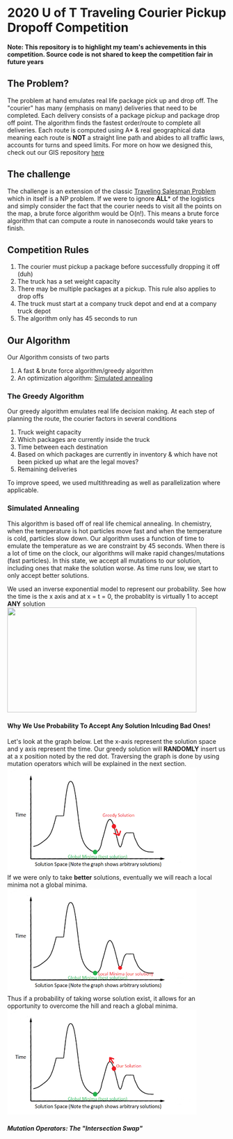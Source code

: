 # 2020 U of T Traveling Courier Pickup Dropoff Competition

**Note: This repository is to highlight my team's achievements in this competition. Source code is not shared to keep the competition fair in future years**

## The Problem?
The problem at hand emulates real life package pick up and drop off. The "courier" has many (emphasis on many) deliveries that need to be completed. Each delivery consists of a package pickup and package drop off point. The algorithm finds the fastest order/route to complete all deliveries. Each route is computed using A* & real geographical data meaning each route is **NOT** a straight line path and abides to all traffic laws, accounts for turns and speed limits. For more on how we designed this, check out our GIS repository [here](https://github.com/Edwinz28/Open-Street-Maps-GIS)

## The challenge
The challenge is an extension of the classic [Traveling Salesman Problem](https://en.wikipedia.org/wiki/Travelling_salesman_problem) which in itself is a NP problem. 
If we were to ignore **ALL*** of the logistics and simply consider the fact that the courier needs to visit all the points on the map, a brute force algorithm would be O(n!). This means a brute force algorithm that can compute a route in nanoseconds would take years to finish.

## Competition Rules
1) The courier must pickup a package before successfully dropping it off (duh)
2) The truck has a set weight capacity
3) There may be multiple packages at a pickup. This rule also applies to drop offs
4) The truck must start at a company truck depot and end at a company truck depot
5) The algorithm only has 45 seconds to run

## Our Algorithm
Our Algorithm consists of two parts
1) A fast & brute force algorithm/greedy algorithm
2) An optimization algorithm: [Simulated annealing](https://en.wikipedia.org/wiki/Simulated_annealing)

### The Greedy Algorithm
Our greedy algorithm emulates real life decision making. At each step of planning the route, the courier factors in several conditions
1) Truck weight capacity
2) Which packages are currently inside the truck
3) Time between each destination
4) Based on which packages are currently in inventory & which have not been picked up what are the legal moves?
5) Remaining deliveries

To improve speed, we used multithreading as well as parallelization where applicable.  

### Simulated Annealing
This algorithm is based off of real life chemical annealing. In chemistry, when the temperature is hot particles move fast and when the temperature is cold, particles slow down.
Our algorithm uses a function of time to emulate the temperature as we are constraint by 45 seconds. When there is a lot of time on the clock, our algorithms will make rapid changes/mutations (fast particles). In this state, we accept all mutations to our solution, including ones that make the solution worse. As time runs low, we start to only accept better solutions.

We used an inverse exponential model to represent our probability. See how the time is the x axis and at x = t = 0, the probablity is virtually 1 to accept **ANY** solution <br/>
<img src="https://themathpage.com/aPreCalc/Pre_IMG/exp2.gif" width="435" height="241" />

#### Why We Use Probability To Accept Any Solution Inlcuding Bad Ones!
Let's look at the graph below. Let the x-axis represent the solution space and y axis represent the time. Our greedy solution will **RANDOMLY** insert us at a x position noted by the red dot. Traversing the graph is done by using mutation operators which will be explained in the next section.<br/>
<img src="https://github.com/Edwinz28/TSPPD/blob/master/Algorithm%20Graphics/SA%20Greedy%201.png?raw=true" width="435" height="241" /><br/>
If we were only to take **better** solutions, eventually we will reach a local minima not a global minima.
<img src="https://github.com/Edwinz28/TSPPD/blob/master/Algorithm%20Graphics/SA%20Greedy%202.png?raw=true" width="435" height="241" /><br/>
Thus if a probability of taking worse solution exist, it allows for an opportunity to overcome the hill and reach a global minima.
<img src="https://github.com/Edwinz28/TSPPD/blob/master/Algorithm%20Graphics/SA%20Greedy%203.png?raw=true" width="435" height="241" /><br/>

##### Mutation Operators: The "Intersection Swap"



